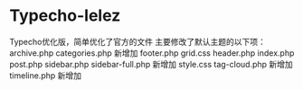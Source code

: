 # Typecho-lelez
Typecho优化版，简单优化了官方的文件
主要修改了默认主题的以下项：
archive.php
categories.php 新增加
footer.php
grid.css
header.php
index.php
post.php
sidebar.php
sidebar-full.php 新增加
style.css
tag-cloud.php 新增加
timeline.php 新增加
